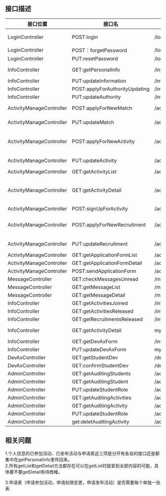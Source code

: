 ## 接口描述
|接口位置|接口名|映射地址|参数|返回值|备注|
|--------|------|--------|----|------|----|
|LoginController|POST:login|/login/|id(String), password(String),captcha(String)|succeed(Boolean),msg(String)|(验证码也能在前端进行验证)|
|LoginController|POST：forgetPassword|/login/code_request||succeed(Boolean)||
|LoginController|PUT:resetPassword|/login/password_reset|newPassword(String), verificationCode(String)|succeed(Boolean)||
|InfoController |GET:getPersonalInfo|/info/{id}||id(String),activitiesJoined(Activity[]),activitiesReleased(Activity[]),name(String),clazz(String),roles(String[]),contactInfo(String), devAxForm(DevAxFormItem[])||
|InfoController |PUT:updateInformation|/info/|name(String),clazz(String),contactInformation(String), devAxForm(DevAxFormItem[])|succeed(Boolean)||
|InfoController |POST:applyForAuthorityUpdating|/info/authority|targetAuthority(String)|succeed(Boolean)||
|InfoController |PUT:updateAuthority|/info/authority|identity(String)|succeed(Boolean)||
|ActivityManageController|POST:applyForNewMatch|/activity/match/new|name(String),content(String), groups(String[]), wayToRegister(String),regStartDate(String),regEndDate(String),limitedNumber(Integer)|succeed(Boolean)||
|ActivityManageController|PUT:updateMatch|/activity/match|id(Long), name(String),content(String), groups(String[]), wayToRegister(String),regStartDate(String),regEndDate(String),limitedNumber(Integer)|succeed(Boolean)||
|ActivityManageController|POST:applyForNewActivity|/activity/activity/new|name(String),type(String),content(String),wayToRegister(String),regStartDate(String),regEndDate(String),limitedNumber(Integer)|succeed(Boolean)|type指社团发布等，有什么还有待讨论|
|ActivityManageController|PUT:updateActivity|/activity/activity|id(Long), name(String),type(String),content(String),wayToRegister(String),regStartDate(String),regEndDate(String),limitedNumber(Integer)|succeed(Boolean)||
|ActivityManageController|GET:getActivityList|/activity/list||activities(array(id(Integer), name(String),startDate(String),endDate(String),limitedNumber(Integer)))||
|ActivityManageController|GET:getActivityDetail|/activity/{activityId}||name(String), content(String), kind(String), type(String), wayToRegister(String), regStartDate(Date), regEndDate(Date), initTime(Date)|kind为MATCH, OTHERS, RECRUITMENT其中之一|
|ActivityManageController|POST:signUpForActivity|/activity/activity/{activityId}||succeed(Boolean)||
|ActivityManageController|POST:applyForNewRecruitment |/activity/recruitment/new|name(String),type(String),content(String),regStartDate(String),regEndDate(String),limitedNumber(Integer),details(String)|succeed(Boolean)|details和content有什么区别呢……|
|ActivityManageController|PUT:updateRecruitment |/activity/recruitment|id(Long), name(String),type(String),content(String),regStartDate(String),regEndDate(String),limitedNumber(Integer),details(String)|succeed(Boolean)||
|ActivityManageController|GET:getApplicationFormList|/activity/recruitment/form/{activityId}||name(String), grade(String), phoneNumber(String), qqNumber(String), weChatNumber(String)||
|ActivityManageController|GET:getApplicationFormDetail|/activity/recruitment/form/{activityId}/{formId}||name(String), grade(String), description(String), phoneNumber(String), qqNumber(String), weChatNumber(String)||
|ActivityManageController|POST:sendApplicationForm|/activity/recruitment/form|activityId(String), description(String)|succeed(Boolean)||
|MessageController |GET:checkMessagesUnread|/message/check||haveMessageUnread(Boolean)||
|MessageController |GET:getMessageList|/message/list||array(id(Long), title(String), isRead(Boolean), releasedTime(Date))||
|MessageController |GET:getMessageDetail|/message/{messageId}||title(String), content(String), isRead(Boolean), releasedTime(Date)||
|InfoController|GET:getActivitiesJoined|/info/activitiesJoined/list||array(id(Long), name(String), initTime(Date))||
|InfoController|GET:getActivitiesReleased|/info/activitiesReleased/list||array(id(Long), name(String), initTime(Date))||
|InfoController|GET:getRecruitmentsReleased|/info/recruitmentsReleased/list||array(id(Long), name(String), initTime(Date))||
|InfoController|GET:getActivityDetail|my/activitiesJoined/{activityId}||id(Long), name(String), content(String), kind(String), type(String), wayToRegister(String), regStartDate(Date), regEndDate(Date), initTime(Date), participants(array(id(String), name(String), grade(String)))||
|InfoController|GET:getDevAxForm|/info/devAxForm||devAxForm(array(id(Long), content(String), rule(String), date(Calendar), point(Integer)))||
|InfoController|PUT:updateDevAxForm|my/devAxForm|devAxForm(array(id(Long), content(String), rule(String), date(Calendar), point(Integer)))|succeed(Boolean)||
|DevAxController|GET:getStudentDev|/devAxForms/{studentId}|id(String)|array(devAxForm(array(id(Long), content(String), rule(String), date(Calendar), point(Integer))))||
|DevAxController|GET:confirmStudentDev|/devAxForms/{studentId}/|id(String)|succeed(Boolean)||
|AdminController|GET:getAuditingStudents|/admin/auditingStudents||array(ApprovalForm(id(String),studentId(String),targetRole(String),time(Date)))||
|AdminController|GET:getAuditingStudent|/admin/auditingStudent/{id}|id(String)|ApprovalForm(id(String),userId(String),targetRole(String),time(Date),userName(String),userContraction(String)||
|AdminController|PUT:updateStudentRole|/admin/role|userId(String),targetRole(enum)|succeed(Boolean)||
|AdminController|GET:getAuditingActivities|/admin/auditingActivities||array(Activity)||
|AdminController|GET:getAuditingActivity|/admin/auditingActivity/{id}|id(String)|activity(Activity)||
|AdminController|PUT:updateStudentRole|/admin/activity|activityID(Long)|succeed(Boolean)||
|AdminController|get:deletAuditingActivity|/admin/deletingActivity|id(Long)|succeed(Boolean)||


## 相关问题
1.个人信息的已参加活动、已发布活动与申请表这三项是分开有各自的接口还是都集中在getPersonalInfo里传回来。    
2.所有getList和getDetail方法都存在可以在getList时就拿到全部内容的可能，具体要不要getDetail有待商榷。

3.申请表（申请参加活动，申请权限变更，申请发布活动）是否需要每个单独一张表

